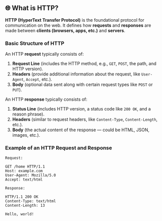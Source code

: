## 🌐 What is **HTTP**?

**HTTP (HyperText Transfer Protocol)** is the foundational protocol for communication on the web. It defines how **requests** and **responses** are made between **clients (browsers, apps, etc.)** and **servers**.

### Basic Structure of HTTP

An HTTP **request** typically consists of:
1. **Request Line** (includes the HTTP method, e.g., `GET`, `POST`, the path, and HTTP version).
2. **Headers** (provide additional information about the request, like `User-Agent`, `Accept`, etc.).
3. **Body** (optional data sent along with certain request types like `POST` or `PUT`).

An HTTP **response** typically consists of:
1. **Status Line** (includes HTTP version, a status code like `200 OK`, and a reason phrase).
2. **Headers** (similar to request headers, like `Content-Type`, `Content-Length`, etc.).
3. **Body** (the actual content of the response — could be HTML, JSON, images, etc.).

### Example of an HTTP Request and Response

`Request:`
```
GET /home HTTP/1.1
Host: example.com
User-Agent: Mozilla/5.0
Accept: text/html
```

`Response:`
```
HTTP/1.1 200 OK
Content-Type: text/html
Content-Length: 13

Hello, world!
```